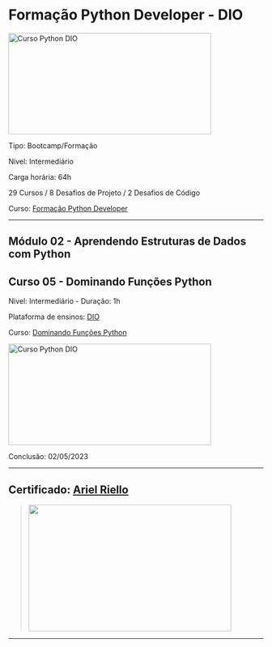 # **Formação Python Developer - DIO**

<img src="https://hermes.dio.me/tracks/cover/ac0e208f-9ab9-471d-84ae-0107cfd2156a.png" alt="Curso Python DIO" width="400" height="200">

Tipo: Bootcamp/Formação

Nivel: Intermediário

Carga horária: 64h

29 Cursos / 8 Desafios de Projeto / 2 Desafios de Código

Curso: [Formação Python Developer](https://web.dio.me/track/formacao-python-developer)

---
## **Módulo 02 - Aprendendo Estruturas de Dados com Python**
## **Curso 05 - Dominando Funções Python**

Nivel: Intermediário - Duração: 1h

Plataforma de ensinos: [DIO](www.dio.me)

Curso: [Dominando Funções Python](https://web.dio.me/course/dominando-funcoes-python/learning/065ecbd9-7623-486d-b10f-28efc150d00f?back=/track/formacao-python-developer&tab=undefined&moduleId=undefined)

<img src="https://hermes.dio.me/courses/cover/6106392d-a600-4fca-9a87-5a57d7dcef71_cover.png" alt="Curso Python DIO" width="400" height="200">


Conclusão: 02/05/2023

---
## Certificado: [Ariel Riello](https://www.dio.me/certificate/776E1840/share)
>
><img src="https://hermes.digitalinnovation.one/certificates/cover/776E1840.jpg" width="400" height="250">
---